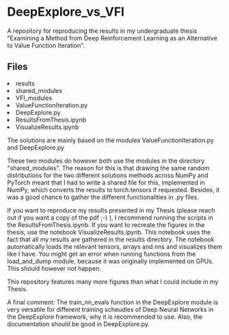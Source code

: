 # DeepExplore_vs_VFI
A repository for reproducing the results in my undergraduate thesis "Examining a Method from Deep Reinforcement Learning as an Alternative
to Value Function Iteration".

## Files

<li>results</li>
<li>shared_modules</li>
<li>VFI_modules</li>
<li>ValueFunctionIteration.py</li>
<li>DeepExplore.py</li>
<li>ResultsFromThesis.ipynb</li>
<li>VisualizeResults.ipynb</li>


The solutions are mainly based on the modules ValueFunctionIteration.py and DeepExplore.py

These two modules do however both use the modules in the directory "shared_modules". The reason for this is that drawing the same random distributions for the two different solutions methods across NumPy and PyTorch meant that I had to write a shared file for this, implemented in NumPy, which converts the results to torch.tensors if requested. Besides, it was a good chance to gather the different functionalities in .py files.

If you want to reproduce my results presented in my Thesis (please reach out if you want a copy of the pdf ;-) ), I recommend running the scripts in the ResultsFromThesis.ipynb. If you want to recreate the figures in the thesis, use the notebook VisualizeResults.ipynb. This notebook uses the fact that all my results are gathered in the results directory. The notebook automatically loads the relevant tensors, arrays and nns and visualizes them like I have. You might get an error when running functions from the load_and_dump module, because it was originally implemented on GPUs. This should however not happen.

This repository features many more figures than what I could include in my Thesis.

A final comment: The train_nn_evals function in the DeepExplore module is very versatile for different training scheudles of Deep Neural Networks in the DeepExplore framework, why it is recommended to use. Also, the documentation should be good in DeepExplore.py.
